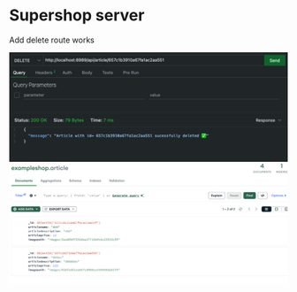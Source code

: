 # Supershop server

Add delete route works

![delete](/readme_img/readme.png)
![delete](/readme_img/readme2.png)
